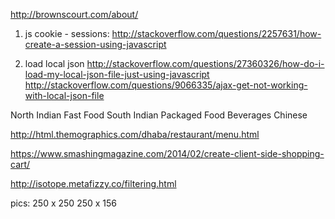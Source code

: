 http://brownscourt.com/about/

1. js cookie - sessions:
http://stackoverflow.com/questions/2257631/how-create-a-session-using-javascript

2. load local json
http://stackoverflow.com/questions/27360326/how-do-i-load-my-local-json-file-just-using-javascript
http://stackoverflow.com/questions/9066335/ajax-get-not-working-with-local-json-file


North Indian
Fast Food
South Indian
Packaged Food
Beverages
Chinese




http://html.themographics.com/dhaba/restaurant/menu.html

https://www.smashingmagazine.com/2014/02/create-client-side-shopping-cart/

http://isotope.metafizzy.co/filtering.html

pics: 250 x 250    250 x 156